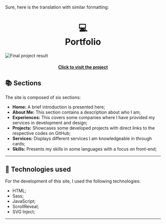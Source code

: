 Sure, here is the translation with similar formatting:

<h1 align="center">
  💻<br>Portfolio
</h1>

![Final project result](assets/image/preview.png)

<h4 align="center"><a href="https://www.iuricode.com/">Click to visit the project</a></h4>

## 📚 Sections

The site is composed of six sections:

- **Home:** A brief introduction is presented here;
- **About Me:** This section contains a description about who I am;
- **Experiences:** This covers some companies where I have provided my services in development and design;
- **Projects:** Showcases some developed projects with direct links to the respective codes on GitHub;
- **Services:** Displays different services I am knowledgeable in through cards;
- **Skills:** Presents my skills in some languages with a focus on front-end;

---

## 💼 Technologies used

For the development of this site, I used the following technologies:

- HTML;
- Sass;
- JavaScript;
- ScrollReveal;
- SVG Inject;

---